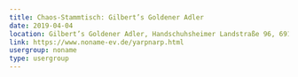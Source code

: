 ```yaml
---
title: Chaos-Stammtisch: Gilbert’s Goldener Adler
date: 2019-04-04
location: Gilbert’s Goldener Adler, Handschuhsheimer Landstraße 96, 69121 Heidelberg
link: https://www.noname-ev.de/yarpnarp.html
usergroup: noname
type: usergroup
---
```

